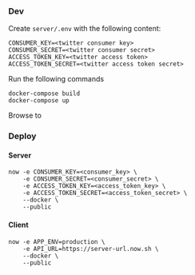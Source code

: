 ### Dev

Create `server/.env` with the following content:

```
CONSUMER_KEY=<twitter consumer key>
CONSUMER_SECRET=<twitter consumer secret>
ACCESS_TOKEN_KEY=<twitter access token>
ACCESS_TOKEN_SECRET=<twitter access token secret>
```

Run the following commands

```
docker-compose build
docker-compose up
```

Browse to [](http://localhost)


### Deploy

#### Server
```
now -e CONSUMER_KEY=<consumer_key> \
    -e CONSUMER_SECRET=<consumer_secret> \
    -e ACCESS_TOKEN_KEY=<access_token_key> \
    -e ACCESS_TOKEN_SECRET=<access_token_secret> \
    --docker \
    --public
```

#### Client

```
now -e APP_ENV=production \
    -e API_URL=https://server-url.now.sh \
    --docker \
    --public
```
